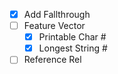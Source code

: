 - [x] Add Fallthrough  
- [ ] Feature Vector  
  - [x] Printable Char #
  - [x] Longest String #
- [ ] Reference Rel